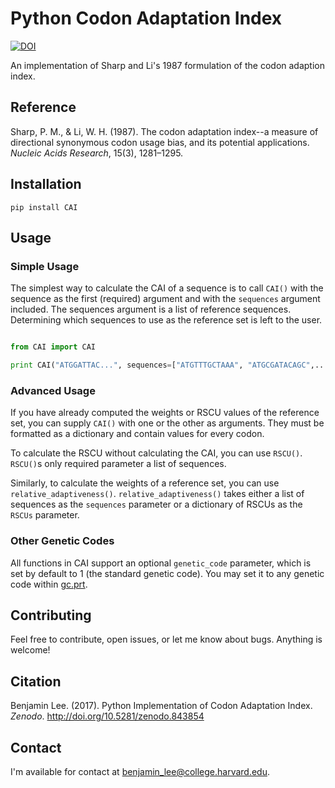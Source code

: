 # Python Codon Adaptation Index
[![DOI](https://zenodo.org/badge/DOI/10.5281/zenodo.843854.svg)](https://doi.org/10.5281/zenodo.843854)

An implementation of Sharp and Li's 1987 formulation of the codon adaption index.

## Reference
Sharp, P. M., & Li, W. H. (1987). The codon adaptation index--a measure of directional synonymous codon usage bias, and its potential applications. _Nucleic Acids Research_, 15(3), 1281–1295.

## Installation 
	pip install CAI
	
## Usage
### Simple Usage
The simplest way to calculate the CAI of a sequence is to call `CAI()` with the sequence as the first (required) argument and with the `sequences` argument included. The sequences argument is a list of reference sequences. Determining which sequences to use as the reference set is left to the user.

```python

from CAI import CAI

print CAI("ATGGATTAC...", sequences=["ATGTTTGCTAAA", "ATGCGATACAGC",...])

```
### Advanced Usage
If you have already computed the weights or RSCU values of the reference set, you can supply `CAI()` with one or the other as arguments. They must be formatted as a dictionary and contain values for every codon.

To calculate the RSCU without calculating the CAI, you can use `RSCU()`. `RSCU()`s only required parameter a list of sequences.

Similarly, to calculate the weights of a reference set, you can use `relative_adaptiveness()`. `relative_adaptiveness()` takes either a list of sequences as the `sequences` parameter or a dictionary of RSCUs as the `RSCUs` parameter. 

### Other Genetic Codes

All functions in CAI support an optional `genetic_code` parameter, which is set by default to 1 (the standard genetic code). You may set it to any genetic code within [gc.prt](/gc.prt). 

## Contributing
Feel free to contribute, open issues, or let me know about bugs. Anything is welcome!

## Citation 
Benjamin Lee. (2017). Python Implementation of Codon Adaptation Index. _Zenodo_. http://doi.org/10.5281/zenodo.843854

## Contact
I'm available for contact at [benjamin_lee@college.harvard.edu](mailto:benjamin_lee@college.harvard.edu).